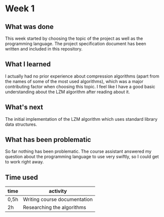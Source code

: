 # Week 1

## What was done
This week started by choosing the topic of the project as well as the programming language. The project specification document has been written and included in this repository.

## What I learned
I actually had no prior experience about compression algorithms (apart from the names of some of the most used algorithms), which was a major contributing factor when choosing this topic. I feel like I have a good basic understanding about the LZM algorithm after reading about it.

## What's next
The initial implementation of the LZM algorithm which uses standard library data structures.

## What has been problematic
So far nothing has been problematic. The course assistant answered my question about the programming language to use very swiftly, so I could get to work right away.

## Time used
time | activity |
-----|----------|
0,5h | Writing course documentation |
  2h | Researching the algorithms |
